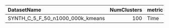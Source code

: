 | DatasetName                      |   NumClusters | metric   | baseline   | compare_suite   |   Double_Time |   Hybrid_Time |   Rel_Time |   Improvement_% |   n_pairs |
|:---------------------------------|--------------:|:---------|:-----------|:----------------|--------------:|--------------:|-----------:|----------------:|----------:|
| SYNTH_C_5_F_50_n1000_000k_kmeans |           100 | Time     | Double     | Hybrid          |       283.603 |       233.383 |   0.822923 |         17.7077 |         7 |